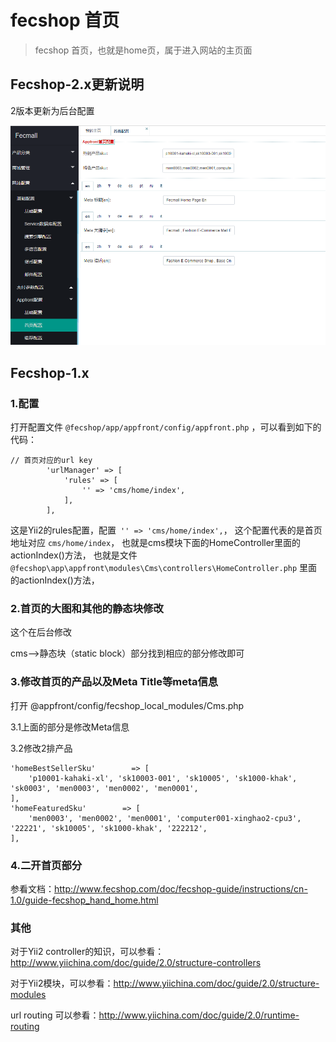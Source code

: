 fecshop 首页
=============

> fecshop 首页，也就是home页，属于进入网站的主页面


Fecshop-2.x更新说明
-------------

2版本更新为后台配置

![xx](images/as6.png)



Fecshop-1.x
-------------


### 1.配置

打开配置文件 `@fecshop/app/appfront/config/appfront.php`
，可以看到如下的代码：

```
// 首页对应的url key
        'urlManager' => [
            'rules' => [
                '' => 'cms/home/index',
            ],
        ],
```        
        
这是Yii2的rules配置，配置` '' => 'cms/home/index',`，
这个配置代表的是首页地址对应 `cms/home/index`，
也就是cms模块下面的HomeController里面的actionIndex()方法，
也就是文件 `@fecshop\app\appfront\modules\Cms\controllers\HomeController.php`
里面的actionIndex()方法，


### 2.首页的大图和其他的静态块修改

这个在后台修改

cms-->静态块（static block）部分找到相应的部分修改即可

### 3.修改首页的产品以及Meta Title等meta信息

打开 @appfront/config/fecshop_local_modules/Cms.php 

3.1上面的部分是修改Meta信息




3.2修改2排产品

```
'homeBestSellerSku'        => [
    'p10001-kahaki-xl', 'sk10003-001', 'sk10005', 'sk1000-khak', 'sk0003', 'men0003', 'men0002', 'men0001',
],
'homeFeaturedSku'        => [
    'men0003', 'men0002', 'men0001', 'computer001-xinghao2-cpu3', '22221', 'sk10005', 'sk1000-khak', '222212',
],
```

### 4.二开首页部分

参看文档：http://www.fecshop.com/doc/fecshop-guide/instructions/cn-1.0/guide-fecshop_hand_home.html



### 其他


对于Yii2 controller的知识，可以参看：http://www.yiichina.com/doc/guide/2.0/structure-controllers

对于Yii2模块，可以参看：http://www.yiichina.com/doc/guide/2.0/structure-modules

url routing 可以参看：http://www.yiichina.com/doc/guide/2.0/runtime-routing
 
        
        
        
        
        
        
        
        
        
        
        
        